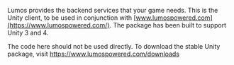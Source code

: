 Lumos provides the backend services that your game needs. This is the Unity client, to be used in conjunction with [www.lumospowered.com](https://www.lumospowered.com/). The package has been built to support Unity 3 and 4.

The code here should not be used directly. To download the stable Unity package, visit https://www.lumospowered.com/downloads
